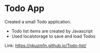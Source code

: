 # Todo App

Created a small Todo application.

- Todo list items are created by Javascript
- Used localstorage to save and load Todos

Link: https://nkuzm1n.github.io/Todo-list/
